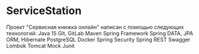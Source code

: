 # ServiceStation

Проект "Сервисная книжка онлайн"
написан с помощью следующих технологий:
Java 15
Git, GitLab
Maven
Spring Framework
Spring DATA, JPA
ORM, Hibernate
PostgreSQL
Docker
Spring Security
Spring REST
Swagger
Lombok
Tomcat
Mock
Junit                                                                        
